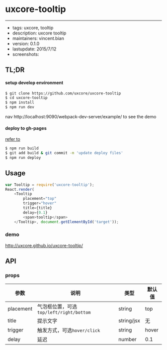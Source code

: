 # uxcore-tooltip
---

- tags: uxcore, tooltip
- description: uxcore tooltip
- maintainers: vincent.bian
- version: 0.1.0
- lastupdate: 2015/7/12
- screenshots:

## TL;DR

#### setup develop environment

```sh
$ git clone https://github.com/uxcore/uxcore-tooltip
$ cd uxcore-tooltip
$ npm install
$ npm run dev
```
nav http://localhost:9090/webpack-dev-server/example/ to see the demo

#### deploy to gh-pages
[refer to]( http://stackoverflow.com/questions/17643381/how-to-upload-my-angularjs-static-site-to-github-pages)
```sh
$ npm run build
$ git add build & git commit -m 'update deploy files'
$ npm run deploy
```

## Usage

```js
var Tooltip = require('uxcore-tooltip');
React.render(
	<Tooltip
		placement="top"
		trigger="hover"
		title={title}
		delay={0.1}
		<span>tooltip</span>
	</Tooltip>, document.getElementById('target'));
```

### demo
http://uxcore.github.io/uxcore-tooltip/

## API

### props

|参数|说明|类型|默认值|
|---|----|---|------|
|placement|气泡框位置，可选 `top/left/right/bottom`|string|top|
|title|提示文字|string/jsx|无|
|trigger|触发方式，可选`hover/click`|string|hover|
|delay|延迟|number|0.1|
